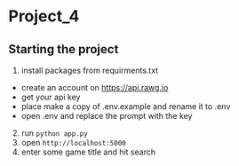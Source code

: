 # Project_4

## Starting the project
1. install packages from requirments.txt
 - create an account on https://api.rawg.io
 - get your api key
 - place make a copy of .env.example and rename it to .env
 - open .env and replace the prompt with the key
2. run ```python app.py ```
3. open `http://localhost:5000`
4. enter some game title and hit search